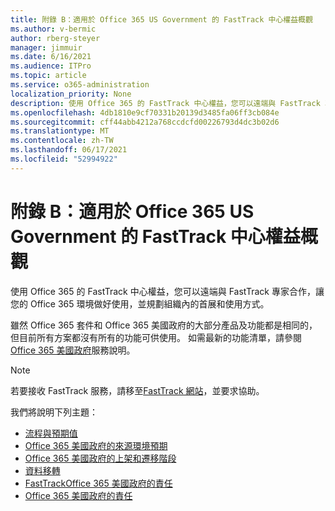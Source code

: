 ```yaml
---
title: 附錄 B：適用於 Office 365 US Government 的 FastTrack 中心權益概觀
ms.author: v-bermic
author: rberg-steyer
manager: jimmuir
ms.date: 6/16/2021
ms.audience: ITPro
ms.topic: article
ms.service: o365-administration
localization_priority: None
description: 使用 Office 365 的 FastTrack 中心權益，您可以遠端與 FastTrack 專家合作，讓您的 Office 365 環境做好使用，並規劃組織內的首展和使用方式。
ms.openlocfilehash: 4db1810e9cf70331b20139d3485fa06ff3cb084e
ms.sourcegitcommit: cff44abb4212a768ccdcfd00226793d4dc3b02d6
ms.translationtype: MT
ms.contentlocale: zh-TW
ms.lasthandoff: 06/17/2021
ms.locfileid: "52994922"
---
```

# <a name="appendix-b---fasttrack-center-benefit-overview-for-office-365-us-government"></a>附錄 B：適用於 Office 365 US Government 的 FastTrack 中心權益概觀

使用 Office 365 的 FastTrack 中心權益，您可以遠端與 FastTrack 專家合作，讓您的 Office 365 環境做好使用，並規劃組織內的首展和使用方式。 
  
雖然 Office 365 套件和 Office 365 美國政府的大部分產品及功能都是相同的，但目前所有方案都沒有所有的功能可供使用。 如需最新的功能清單，請參閱[Office 365 美國政府](https://aka.ms/aboutgovcloud)服務說明。

> [!NOTE]
> 若要接收 FastTrack 服務，請移至[FastTrack 網站](https://go.microsoft.com/fwlink/?linkid=780698)，並要求協助。  

我們將說明下列主題：
- [流程與預期值](process-and-expectations.md) 
- [Office 365 美國政府的來源環境預期](US-Gov-appendix-source-environment-expectations.md)   
- [Office 365 美國政府的上架和遷移階段](US-Gov-appendix-onboarding-and-migration.md)
- [資料移轉](data-migration.md)    
- [FastTrackOffice 365 美國政府的責任](US-Gov-appendix-fasttrack-responsibilities.md)   
- [Office 365 美國政府的責任](US-Gov-appendix-your-responsibilities.md)    


